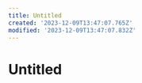 ```yaml
---
title: Untitled
created: '2023-12-09T13:47:07.765Z'
modified: '2023-12-09T13:47:07.832Z'
---
```


# Untitled
